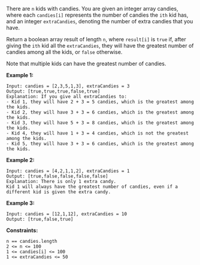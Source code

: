 There are `n` kids with candies. You are given an integer array candies, where each `candies[i]` represents the number of candies the `ith` kid has, and an integer `extraCandies`, denoting the number of extra candies that you have.

Return a boolean array result of length `n`, where `result[i]` is `true` if, after giving the `ith` kid all the `extraCandies`, they will have the greatest number of candies among all the kids, or `false` otherwise.

Note that multiple kids can have the greatest number of candies.


**Example 1:**
```
Input: candies = [2,3,5,1,3], extraCandies = 3
Output: [true,true,true,false,true] 
Explanation: If you give all extraCandies to:
- Kid 1, they will have 2 + 3 = 5 candies, which is the greatest among the kids.
- Kid 2, they will have 3 + 3 = 6 candies, which is the greatest among the kids.
- Kid 3, they will have 5 + 3 = 8 candies, which is the greatest among the kids.
- Kid 4, they will have 1 + 3 = 4 candies, which is not the greatest among the kids.
- Kid 5, they will have 3 + 3 = 6 candies, which is the greatest among the kids.
```

**Example 2:**
```
Input: candies = [4,2,1,1,2], extraCandies = 1
Output: [true,false,false,false,false] 
Explanation: There is only 1 extra candy.
Kid 1 will always have the greatest number of candies, even if a different kid is given the extra candy.
```

**Example 3:**
```
Input: candies = [12,1,12], extraCandies = 10
Output: [true,false,true]
```

**Constraints:**
```
n == candies.length
2 <= n <= 100
1 <= candies[i] <= 100
1 <= extraCandies <= 50
```
